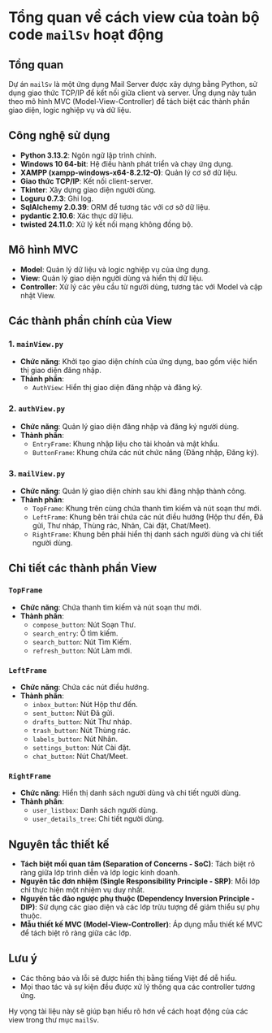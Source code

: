 # Tổng quan về cách view của toàn bộ code `mailSv` hoạt động

## Tổng quan
Dự án `mailSv` là một ứng dụng Mail Server được xây dựng bằng Python, sử dụng giao thức TCP/IP để kết nối giữa client và server. Ứng dụng này tuân theo mô hình MVC (Model-View-Controller) để tách biệt các thành phần giao diện, logic nghiệp vụ và dữ liệu.

## Công nghệ sử dụng
- **Python 3.13.2**: Ngôn ngữ lập trình chính.
- **Windows 10 64-bit**: Hệ điều hành phát triển và chạy ứng dụng.
- **XAMPP (xampp-windows-x64-8.2.12-0)**: Quản lý cơ sở dữ liệu.
- **Giao thức TCP/IP**: Kết nối client-server.
- **Tkinter**: Xây dựng giao diện người dùng.
- **Loguru 0.7.3**: Ghi log.
- **SqlAlchemy 2.0.39**: ORM để tương tác với cơ sở dữ liệu.
- **pydantic 2.10.6**: Xác thực dữ liệu.
- **twisted 24.11.0**: Xử lý kết nối mạng không đồng bộ.

## Mô hình MVC
- **Model**: Quản lý dữ liệu và logic nghiệp vụ của ứng dụng.
- **View**: Quản lý giao diện người dùng và hiển thị dữ liệu.
- **Controller**: Xử lý các yêu cầu từ người dùng, tương tác với Model và cập nhật View.

## Các thành phần chính của View

### 1. `mainView.py`
- **Chức năng**: Khởi tạo giao diện chính của ứng dụng, bao gồm việc hiển thị giao diện đăng nhập.
- **Thành phần**:
  - `AuthView`: Hiển thị giao diện đăng nhập và đăng ký.

### 2. `authView.py`
- **Chức năng**: Quản lý giao diện đăng nhập và đăng ký người dùng.
- **Thành phần**:
  - `EntryFrame`: Khung nhập liệu cho tài khoản và mật khẩu.
  - `ButtonFrame`: Khung chứa các nút chức năng (Đăng nhập, Đăng ký).

### 3. `mailView.py`
- **Chức năng**: Quản lý giao diện chính sau khi đăng nhập thành công.
- **Thành phần**:
  - `TopFrame`: Khung trên cùng chứa thanh tìm kiếm và nút soạn thư mới.
  - `LeftFrame`: Khung bên trái chứa các nút điều hướng (Hộp thư đến, Đã gửi, Thư nháp, Thùng rác, Nhãn, Cài đặt, Chat/Meet).
  - `RightFrame`: Khung bên phải hiển thị danh sách người dùng và chi tiết người dùng.

## Chi tiết các thành phần View

### `TopFrame`
- **Chức năng**: Chứa thanh tìm kiếm và nút soạn thư mới.
- **Thành phần**:
  - `compose_button`: Nút Soạn Thư.
  - `search_entry`: Ô tìm kiếm.
  - `search_button`: Nút Tìm Kiếm.
  - `refresh_button`: Nút Làm mới.

### `LeftFrame`
- **Chức năng**: Chứa các nút điều hướng.
- **Thành phần**:
  - `inbox_button`: Nút Hộp thư đến.
  - `sent_button`: Nút Đã gửi.
  - `drafts_button`: Nút Thư nháp.
  - `trash_button`: Nút Thùng rác.
  - `labels_button`: Nút Nhãn.
  - `settings_button`: Nút Cài đặt.
  - `chat_button`: Nút Chat/Meet.

### `RightFrame`
- **Chức năng**: Hiển thị danh sách người dùng và chi tiết người dùng.
- **Thành phần**:
  - `user_listbox`: Danh sách người dùng.
  - `user_details_tree`: Chi tiết người dùng.

## Nguyên tắc thiết kế
- **Tách biệt mối quan tâm (Separation of Concerns - SoC)**: Tách biệt rõ ràng giữa lớp trình diễn và lớp logic kinh doanh.
- **Nguyên tắc đơn nhiệm (Single Responsibility Principle - SRP)**: Mỗi lớp chỉ thực hiện một nhiệm vụ duy nhất.
- **Nguyên tắc đảo ngược phụ thuộc (Dependency Inversion Principle - DIP)**: Sử dụng các giao diện và các lớp trừu tượng để giảm thiểu sự phụ thuộc.
- **Mẫu thiết kế MVC (Model-View-Controller)**: Áp dụng mẫu thiết kế MVC để tách biệt rõ ràng giữa các lớp.

## Lưu ý
- Các thông báo và lỗi sẽ được hiển thị bằng tiếng Việt để dễ hiểu.
- Mọi thao tác và sự kiện đều được xử lý thông qua các controller tương ứng.

Hy vọng tài liệu này sẽ giúp bạn hiểu rõ hơn về cách hoạt động của các view trong thư mục `mailSv`.

